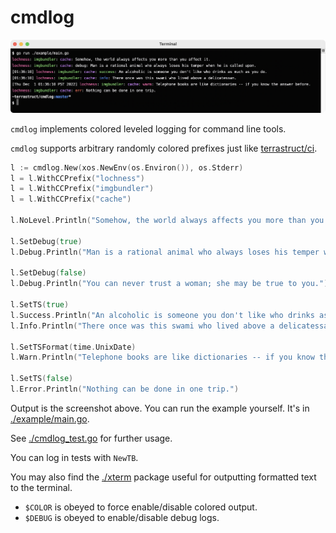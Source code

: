 # cmdlog

![example output](./output.png)

`cmdlog` implements colored leveled logging for command line tools.

`cmdlog` supports arbitrary randomly colored prefixes just like
[terrastruct/ci](https://github.com/terrastruct/ci).

```go
l := cmdlog.New(xos.NewEnv(os.Environ()), os.Stderr)
l = l.WithCCPrefix("lochness")
l = l.WithCCPrefix("imgbundler")
l = l.WithCCPrefix("cache")

l.NoLevel.Println("Somehow, the world always affects you more than you affect it.")

l.SetDebug(true)
l.Debug.Println("Man is a rational animal who always loses his temper when he is called upon.")

l.SetDebug(false)
l.Debug.Println("You can never trust a woman; she may be true to you.")

l.SetTS(true)
l.Success.Println("An alcoholic is someone you don't like who drinks as much as you do.")
l.Info.Println("There once was this swami who lived above a delicatessan.")

l.SetTSFormat(time.UnixDate)
l.Warn.Println("Telephone books are like dictionaries -- if you know the answer before.")

l.SetTS(false)
l.Error.Println("Nothing can be done in one trip.")
```

Output is the screenshot above. You can run the example yourself. It's in
[./example/main.go](./example/main.go).

See [./cmdlog_test.go](./cmdlog_test.go) for further usage.

You can log in tests with `NewTB`.

You may also find the [./xterm](./xterm) package useful for outputting formatted text to the
terminal.

- `$COLOR` is obeyed to force enable/disable colored output.
- `$DEBUG` is obeyed to enable/disable debug logs.
